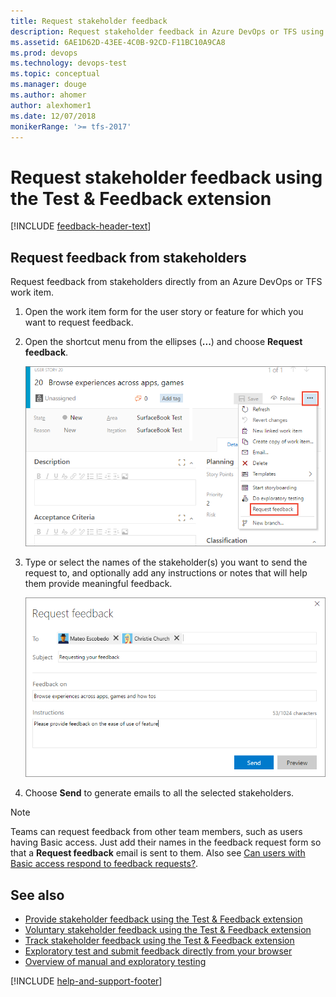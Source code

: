 ```yaml
---
title: Request stakeholder feedback
description: Request stakeholder feedback in Azure DevOps or TFS using the Exploratory Testing browser extension
ms.assetid: 6AE1D62D-43EE-4C0B-92CD-F11BC10A9CA8
ms.prod: devops
ms.technology: devops-test
ms.topic: conceptual
ms.manager: douge
ms.author: ahomer
author: alexhomer1
ms.date: 12/07/2018
monikerRange: '>= tfs-2017'
---
```


# Request stakeholder feedback using the Test &amp; Feedback extension
 
[!INCLUDE [feedback-header-text](_shared/feedback-header-text.md)] 

<a name="request"></a>
## Request feedback from stakeholders

Request feedback from stakeholders directly from an Azure DevOps or TFS work item. 

1. Open the work item form for the user story or feature for which
   you want to request feedback.

1. Open the shortcut menu from the ellipses (**...**) and choose **Request feedback**.

   ![Choosing the Request feedback option](_img/request-stakeholder-feedback/request-stakeholder-feedback-01.png)
   
1. Type or select the names of the stakeholder(s) you want to send 
   the request to, and optionally add any instructions or notes that 
   will help them provide meaningful feedback. 
 
   ![Selecting users and entering instructions](_img/request-stakeholder-feedback/request-stakeholder-feedback-02.png)

1. Choose **Send** to generate emails to all the selected stakeholders.

> [!NOTE]
> Teams can request feedback from other team members, such as users having Basic access. 
> Just add their names in the feedback request form so that a **Request feedback** email is sent to them.
> Also see [Can users with Basic access respond to feedback requests?](provide-stakeholder-feedback.md#non-stakeholder-feedback).

## See also

* [Provide stakeholder feedback using the Test &amp; Feedback extension](provide-stakeholder-feedback.md#provide)
* [Voluntary stakeholder feedback using the Test &amp; Feedback extension](voluntary-stakeholder-feedback.md#voluntary)
* [Track stakeholder feedback using the Test &amp; Feedback extension](track-stakeholder-feedback.md#track)
* [Exploratory test and submit feedback directly from your browser](perform-exploratory-tests.md)
* [Overview of manual and exploratory testing](index.md)

[!INCLUDE [help-and-support-footer](_shared/help-and-support-footer.md)] 

